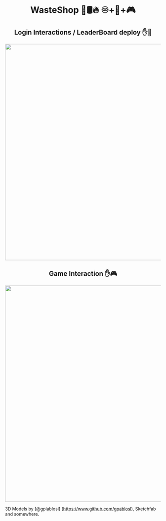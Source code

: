 <h1 align="center"> WasteShop 🏪🛢️🔥 ♾+🥽+🎮</h1>
<div id="header" align="center">
  <h2 align="center"> Login Interactions / LeaderBoard deploy ✋🔑</h2>
  <img src="https://github.com/Lelmats/WasteShop/blob/main/Gifs/WasteShopGif_1.gif" width="700"/>
</div>
<div id="header" align="center">
  <h2 align="center"> Game Interaction ✋🎮</h2>
  <img src="https://github.com/Lelmats/WasteShop/blob/main/Gifs/WasteShopGif_2_Compress.gif" width="700"/>
</div>

3D Models by [@gplablosl] (https://www.github.com/gpablosl), Sketchfab and somewhere.
